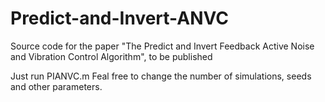 # Predict-and-Invert-ANVC
Source code for the paper "The Predict and Invert Feedback Active Noise and Vibration Control Algorithm", to be published

Just run PIANVC.m
Feal free to change the number of simulations, seeds and other parameters.
